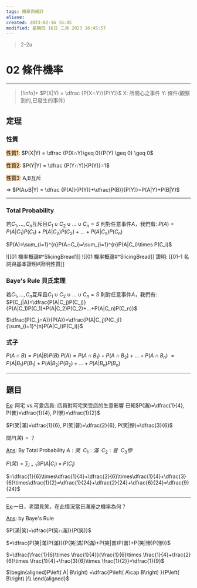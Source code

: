 ```yaml
---
tags: 機率與統計
aliase: 
created: 2023-02-16 16:45
modified: 星期四 16日 二月 2023 16:45:57
---
```


>2-2a 
# 02 條件機率
***

>[!info]+
>$P(X|Y) = \dfrac {P(X∩Y)}{P(Y)}$ 
>X: 所關心之事件
>Y: 條件(觀察到的,已發生的事件)
>

## 定理
### 性質

<mark style="background: #FFB86CA6;">性質1</mark>: 
$P(X|Y) = \dfrac {P(X∩Y)\geq 0}{P(Y) \geq 0} \geq 0$ 

<mark style="background: #FFB86CA6;">性質2</mark>: 
$P(Y|Y) = \dfrac {P(Y∩Y)}{P(Y)}=1$

<mark style="background: #FFB86CA6;">性質3</mark>: A,B互斥 

⇒ $P(A∪B|Y) = \dfrac {P(A)}{P(Y)}+\dfrac{P(B)}{P(Y)}=P(A|Y)+P(B|Y)$

***
### Total Probability
若$C_1, ..., C_n$互斥且$C_1∪C_2∪...∪C_n=S$
則對任意事件$A$，我們有: 
$P(A)=P(A|C_1)P(C_1)+P(A|C_2)P(C_2)+...+P(A|C_n)P(C_n)$

$P(A)=\sum_{i=1}^{n}P(A∩C_i)=\sum_{i=1}^{n}P(A|C_i)\times P(C_i)$

![[01 機率概論#^SlicingBread1]]
![[01 機率概論#^SlicingBread]]
證明: [[01-1 名詞與基本證明#證明性質]]

### Baye's Rule 貝氏定理
若$C_1, ..., C_n$互斥且$C_1∪C_2∪...∪C_n=S$
則對任意事件$A$，我們有:
$P(C_j|A)=\dfrac{P(A|C_j)P(C_j)}{P(A|C_1)P(C_1)+P(A|C_2)P(C_2)+...+P(A|C_n)P(C_n)}$

$\dfrac{P(C_j∩A)}{P(A)}=\dfrac{P(A|C_j)P(C_j)}{\sum_{i=1}^{n}P(A|C_i)P(C_i)}$

### 式子

$P(A∩B)=P(A|B)P(B)$
$P(A)=P(A∩B_1)+P(A∩B_2)+...+P(A∩B_n)$
$=P(A|B_1)P(B_1)+P(A|B_2)P(B_2)+...+P(A|B_n)P(B_n)$
***
## 題目
<u>Ex</u>: 阿宅 vs.可愛店員: 店員對阿宅笑受店的生意影響
已知$P(滿)=\dfrac{1}{4}, P(普)=\dfrac{1}{4}, P(慘)=\dfrac{1}{2}$ 

$P(笑|滿)=\dfrac{1}{6}, P(笑|普)=\dfrac{2}{6}, P(笑|慘)=\dfrac{3}{6}$ 

問$P(笑)= ？$ 

<u>Ans</u>: By Total Probability $A:笑\ \ C_1:滿\ \ C_2:普\ \ C_3慘$

$P(笑)=\sum_{i=1}{3}P(A|C_i)\times P(C_i)$

$=\dfrac{1}{6}\times\dfrac{1}{4}+\dfrac{2}{6}\times\dfrac{1}{4}+\dfrac{3}{6}\times\dfrac{1}{2}=\dfrac{1}{24}+\dfrac{2}{24}+\dfrac{6}{24}=\dfrac{9}{24}$

***
<u>Ex</u>:一日，老闆見笑，在此情況當日滿座之機率為何？

<u>Ans</u>: by Baye's Rule

$P(滿|笑)=\dfrac{P(笑∩滿)}{P(笑)}$

$=\dfrac{P(笑|滿)P(滿)}{P(笑|滿)P(滿)+P(笑|普)P(普)+P(笑|慘)P(慘)}$

$=\dfrac{\frac{1}{6}\times \frac{1}{4}}{\frac{1}{6}\times \frac{1}{4}+\frac{2}{6}\times \frac{1}{4}+\frac{3}{6}\times \frac{1}{2}}=\dfrac{1}{9}$


$\begin{aligned}P\left( A| B\right) =\dfrac{P\left( A\cap B\right) }{P\left( B\right) }\\ \end{aligned}$